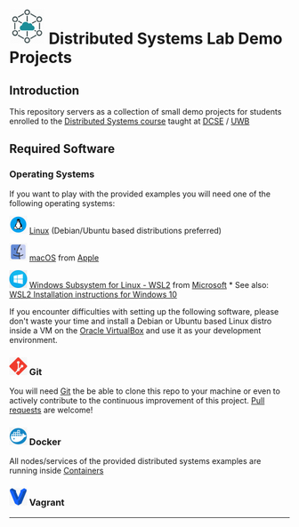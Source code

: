 # ![DS Logo](images/icon-64-ds.png) Distributed Systems Lab Demo Projects

## Introduction

This repository servers as a collection of small demo projects for students enrolled to the [Distributed Systems course](https://portal.zcu.cz/StagPortletsJSR168/CleanUrl?urlid=prohlizeni-predmet-sylabus&predmetZkrPrac=KIV&predmetZkrPred=DS&predmetRok=2021&predmetSemestr=ZS&plang=en) taught at [DCSE](http://www.kiv.zcu.cz/en/education/index.html) / [UWB](https://www.zcu.cz/en/index.html)

## Required Software

### Operating Systems
If you want to play with the provided examples you will need one of the following operating systems:

![Linux](images/icon-32-linux.png) [Linux](https://linux.org/pages/download/) (Debian/Ubuntu based distributions preferred)

![macOS](images/icon-32-macos.png) [macOS](https://en.wikipedia.org/wiki/MacOS) from [Apple](https://www.apple.com/)

![Win](images/icon-32-win.png) [Windows Subsystem for Linux - WSL2](https://docs.microsoft.com/en-us/windows/wsl/about) from [Microsoft](https://www.microsoft.com/)
    * See also: [WSL2 Installation instructions for Windows 10](https://docs.microsoft.com/en-us/windows/wsl/install-win10)

If you encounter difficulties with setting up the following software, please don't waste your time and install a Debian or Ubuntu based Linux distro inside a VM on the [Oracle VirtualBox](https://www.virtualbox.org/wiki/Downloads) and use it as your development environment.

### ![Git](images/icon-32-git.png) Git

You will need [Git](https://git-scm.com/downloads) the be able to clone this repo to your machine or even to actively contribute to the continuous improvement of this project. [Pull requests](https://docs.github.com/en/github/collaborating-with-pull-requests/proposing-changes-to-your-work-with-pull-requests/about-pull-requests) are welcome!

### ![Docker](images/icon-32-docker.png) Docker

All nodes/services of the provided distributed systems examples are running inside [Containers](https://www.docker.com/resources/what-container)

### ![Vagrant](images/icon-32-vagrant.png) Vagrant

---
